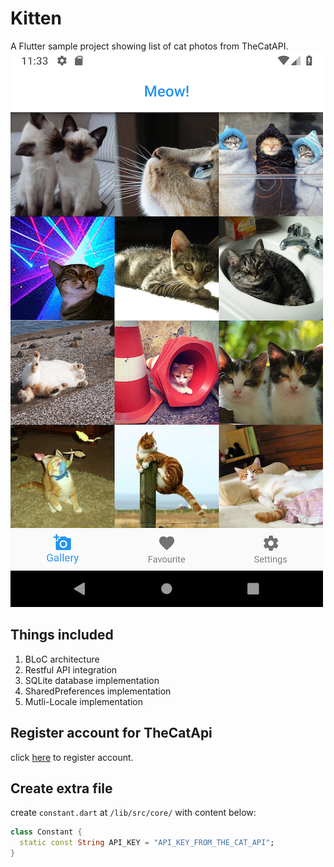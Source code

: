 # Kitten
A Flutter sample project showing list of cat photos from TheCatAPI.  
![screenshot](https://github.com/kaiyan910/Kitten/blob/master/static/screenshot.png?raw=true)

## Things included
1. BLoC architecture
2. Restful API integration
3. SQLite database implementation
4. SharedPreferences implementation
4. Mutli-Locale implementation

## Register account for TheCatApi
click [here](https://thecatapi.com/) to register account.


## Create extra file
create `constant.dart` at `/lib/src/core/` with content below:

```dart
class Constant {
  static const String API_KEY = "API_KEY_FROM_THE_CAT_API";
}
```
